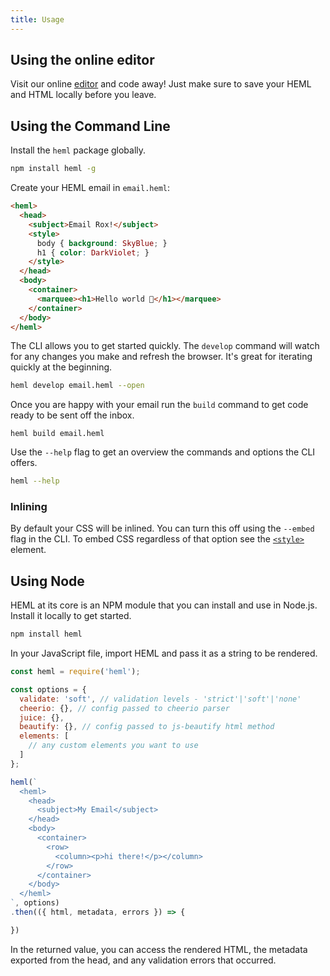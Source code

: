 ```yaml
---
title: Usage
---
```


## Using the online editor

Visit our online [editor](/editor) and code away! Just make sure to save your HEML and HTML locally before you leave.

## Using the Command Line

Install the `heml` package globally.

```sh
npm install heml -g
```

Create your HEML email in `email.heml`:

```html
<heml>
  <head>
    <subject>Email Rox!</subject>
    <style>
      body { background: SkyBlue; }
      h1 { color: DarkViolet; }
    </style>
  </head>
  <body>
    <container>
      <marquee><h1>Hello world 💌</h1></marquee>
    </container>
  </body>
</heml>
```

The CLI allows you to get started quickly. The `develop` command will watch for any changes you make and refresh the browser. It's great for iterating quickly at the beginning.

```sh
heml develop email.heml --open
```

Once you are happy with your email run the `build` command to get code ready to be sent off the inbox.

```
heml build email.heml
```

Use the `--help` flag to get an overview the commands and options the CLI offers.

```sh
heml --help
```

### Inlining

By default your CSS will be inlined. You can turn this off using the `--embed` flag in the CLI. To embed CSS regardless of that option see the [`<style>`](/docs/elements/style) element.


## Using Node

HEML at its core is an NPM module that you can install and use in Node.js. Install it locally to get started.

```sh
npm install heml
```

In your JavaScript file, import HEML and pass it as a string to be rendered.

```js
const heml = require('heml');

const options = {
  validate: 'soft', // validation levels - 'strict'|'soft'|'none'
  cheerio: {}, // config passed to cheerio parser
  juice: {},
  beautify: {}, // config passed to js-beautify html method
  elements: [
    // any custom elements you want to use
  ]
};

heml(`
  <heml>
    <head>
      <subject>My Email</subject>
    </head>
    <body>
      <container>
        <row>
          <column><p>hi there!</p></column>
        </row>
      </container>
    </body>
  </heml>
`, options)
.then(({ html, metadata, errors }) => {

})
```


In the returned value, you can access the rendered HTML, the metadata exported from the head, and any validation errors that occurred.
